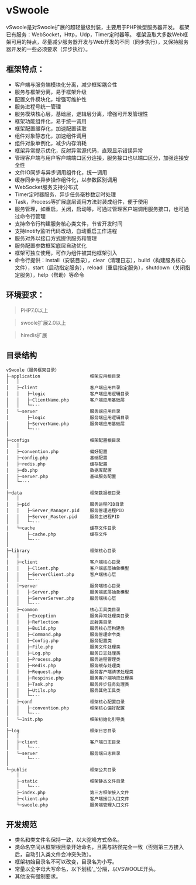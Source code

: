 # vSwoole
vSwoole是对Swoole扩展的超轻量级封装，主要用于PHP微型服务器开发。
框架已有服务：WebSocket，Http，Udp，Timer定时器等。
框架汲取大多数Web框架可用的特点，尽量减少服务器开发与Web开发的不同（同步执行），又保持服务器开发的一些必须要求（异步执行）。

## 框架特点：
+ 客户端与服务端模块化分离，减少框架耦合性
+ 服务与框架分离，易于框架升级
+ 配置文件模块化，增强可维护性
+ 服务进程号统一管理
+ 服务模块核心层，基础层，逻辑层分离，增强可开发管理性
+ 框架功能组件化，易于统一调用
+ 框架配置缓存化，加速配置读取
+ 组件对象静态化，加速组件调用
+ 组件对象单例化，减少内存消耗
+ 框架异常提示优化，反射异常源代码，直观显示错误异常
+ 管理客户端与用户客户端端口区分连接，服务接口也以端口区分，加强连接安全性
+ 文件IO同步与异步调用组件化，统一调用
+ 缓存同步与异步操作组件化，以参数区别调用
+ WebSocket服务支持分布式
+ Timer定时器服务，异步任务毫秒数定时处理
+ Task，Process等扩展底层调用方法封装成组件，便于使用
+ 服务管理，如重启，关闭，启动等，可通过管理客户端调用服务接口，也可通过命令行管理
+ 支持命令行构建服务核心类文件，节省开发时间
+ 支持Inotify监听代码改动，自动重启工作进程
+ 服务对外以接口方式提供服务和管理
+ 服务配置参数框架底层自动优化
+ 框架可独立使用，可作为组件被其他框架引入
+ 命令行提供：install（安装目录），clear（清理日志），build（构建服务核心文件），start（启动指定服务），reload（重启指定服务），shutdown（关闭指定服务），help（帮助）等命令

## 环境要求：
> PHP7.0以上

> swoole扩展2.0以上

> hiredis扩展

## 目录结构

~~~
vSwoole（服务框架目录）
├─application                   框架应用根目录
│   │
│   ├─client                    客户端应用目录
│   │   ├─logic                 客户端应用逻辑目录
│   │   ├─ClientName.php        客户端应用基础层
│   │   └─···              
│   └─server                    服务端应用目录
│       ├─logic                 服务端应用逻辑目录
│       ├─ServerName.php        服务端应用基础层
│       └─···              
│
├─configs                       框架配置根目录
│   │ 
│   ├─convention.php            偏好配置
│   ├─config.php                基础配置
│   ├─redis.php                 缓存配置
│   ├─db.php                    数据库配置
│   ├─server.php                基础服务配置
│   └─···                       
│
├─data                          框架数据根目录
│   │ 
│   ├─pid                       服务进程PID目录
│   │   ├─Server_Manager.pid    服务管理进程PID
│   │   ├─Server_Master.pid     服务主进程PID
│   │   └─···                   
│   └─cache                     缓存文件目录
│       ├─cache.php             缓存文件
│       └─···
│       
├─library                       框架核心目录
│   │
│   ├─client                    客户端核心目录
│   │   ├─Client.php            客户端底层抽象模型
│   │   ├─ServerClient.php      客户端核心层
│   │   └─···
│   │─server                    服务端核心目录
│   │   ├─Server.php            服务端底层抽象模型
│   │   ├─ServerServer.php      服务端核心层
│   │   └─···
│   ├─common                    核心工具类目录
│   │   ├─Exception             服务异常处理类目录
│   │   ├─Reflection            反射类目录
│   │   ├─Build.php             服务核心层构建类
│   │   ├─Command.php           服务管理命令类
│   │   ├─Config.php            服务配置类  
│   │   ├─File.php              服务文件处理类
│   │   ├─Log.php               服务日志处理类
│   │   ├─Process.php           服务进程管理类
│   │   ├─Redis.php             服务缓存处理类
│   │   ├─Request.php           服务客户端请求处理类
│   │   ├─Respinse.php          服务客户端响应处理类
│   │   ├─Task.php              服务异步任务处理类
│   │   ├─Utils.php             服务其他工具类
│   │   └─···
│   ├─conf                      框架核心配置目录
│   │   ├─convention.php        框架核心偏好配置
│   │   └─···
│   └─Init.php                  框架初始化引导类
│
├─log                           框架日志目录
│   │   
│   ├─client                    客户端日志目录                    
│   │   └─···
│   └─server                    服务端日志目录
│       └─···
│                         
└─public                        框架公共目录
    │
    ├─static                    框架静态文件目录
    │   └─···
    ├─index.php                 第三方框架接入文件
    ├─client.php                客户端接口入口文件
    └─swoole.php                服务端管理入口文件
~~~

## 开发规范
* 类名和类文件名保持一致，以大驼峰方式命名。
* 类命名空间从框架根目录开始命名，且需与路径完全一致（否则第三方接入后，自动引入类文件会冲突失效）。
* 框架初始目录名不可以改变，目录名为小写。
* 常量以全字母大写命名，以下划线'_'分隔，以VSWOOLE开头。
* 其他没有强制要求。